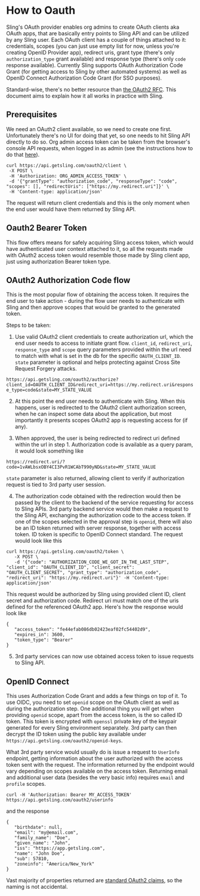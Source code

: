 # How to Oauth

Sling's OAuth provider enables org admins to create OAuth clients aka OAuth apps, that are basically entry points to Sling API and can be utilized by any Sling user. Each OAuth client has a couple of things attached to it: credentials, scopes (you can just use empty list for now, unless you're creating OpenID Provider app), redirect uris, grant type (there's only `authorization_type` grant available) and response type (there's only `code` response available). Currently Sling supports OAuth Authorization Code Grant (for getting access to Sling by other automated systems) as well as OpenID Connect Authorization Code Grant (for SSO purposes).

Standard-wise, there's no better resource than [the OAuth2 RFC](https://datatracker.ietf.org/doc/html/rfc6749). This document aims to explain how it all works in practice with Sling.

## Prerequisites

We need an OAuth2 client available, so we need to create one first. Unfortunately there's no UI for doing that yet, so one needs to hit Sling API directly to do so. Org admin access token can be taken from the browser's console API requests, when logged in as admin (see the instructions how to do that [here](https://github.com/getsling/getsling-api-docs#authentication)).

```
curl https://api.getsling.com/oauth2/client \
 -X POST \
 -H 'Authorization: ORG_ADMIN_ACCESS_TOKEN' \
 -d '{"grantType": "authorization_code", "responseType": "code", "scopes": [], "redirectUris": ["https://my.redirect.uri"]}' \
 -H 'Content-type: application/json'
```

The request will return client credentials and this is the only moment when the end user would have them returned by Sling API.

## Oauth2 Bearer Token

This flow offers means for safely acquiring Sling access token, which would have authenticated user context attached to it, so all the requests made with OAuth2 access token would resemble those made by Sling client app, just using authorization Bearer token type.

## OAuth2 Authorization Code flow

This is the most popular flow of obtaining the access token. It requires the end user to take action - during the flow user needs to authenticate with Sling and then approve scopes that would be granted to the generated token.

Steps to be taken:

1. Use valid OAuth2 client credentials to create authorization url, which the end user needs to access to initiate grant flow. `client_id`, `redirect_uri`, `response_type` and `scope` query parameters provided within the url need to match with what is set in the db for the specific  `OAUTH_CLIENT_ID`. `state` parameter is optional and helps protecting against Cross Site Request Forgery attacks.

`https://api.getsling.com/oauth2/authorize?client_id=OAUTH_CLIENT_ID&redirect_uri=https://my.redirect.uri&response_type=code&state=MY_STATE_VALUE`

2. At this point the end user needs to authenticate with Sling. When this happens, user is redirected to the OAuth2 client authorization screen, when he can inspect some data about the application, but most importantly it presents scopes OAuth2 app is requesting access for (if any).

3. When approved, the user is being redirected to redirect uri defined within the url in step 1. Authorization code is available as a query param, it would look something like

`https://redirect.uri/?code=1vAWLbsxOBY4CI3PvR1WCAbT990yND&state=MY_STATE_VALUE`

`state` parameter is also returned, allowing client to verify if authorization request is tied to 3rd party user session.

4. The authorization code obtained with the redirection would then be passed by the client to the backend of the service requesting for access to Sling APIs. 3rd party backend service would then make a request to the Sling API, exchanging the authorization code to the access token. If one of the scopes selected in the approval step is `openid`, there will also be an ID token returned with server response, together with access token. ID token is specific to OpenID Connect standard. The request would look like this

```
curl https://api.getsling.com/oauth2/token \
   -X POST \
   -d '{"code": "AUTHORIZATION_CODE_WE_GOT_IN_THE_LAST_STEP", "client_id": "OAUTH_CLIENT_ID", "client_secret": "OAUTH_CLIENT_SECRET", "grant_type": "authorization_code", "redirect_uri": "https://my.redirect.uri"}' -H 'Content-type: application/json' 
```

This request would be authorized by Sling using provided client ID, client secret and authorization code. Redirect uri must match one of the uris defined for the referenced OAuth2 app. Here's how the response would look like

```
{
   "access_token": "fe44efab086db02423eaf02fc54402d9",
   "expires_in": 3600,
   "token_type": "Bearer"
}
```

5. 3rd party services can now use obtained access token to issue requests to Sling API.


## OpenID Connect

This uses Authorization Code Grant and adds a few things on top of it. To use OIDC, you need to set `openid` scope on the OAuth client as well as during the authorization step. One additional thing you will get when providing `openid` scope, apart from the access token, is the so called ID token. This token is encrypted with `openssl` private key of the keypair generated for every Sling environment separately. 3rd party can then decrypt the ID token using the public key available under `https://api.getsling.com/oauth2/openid-keys`.

What 3rd party service would usually do is issue a request to `UserInfo` endpoint, getting information about the user authorized with the access token sent with the request. The information returned by the endpoint would vary depending on scopes available on the access token. Returning email and additional user data (besides the very basic info) requires `email` and `profile` scopes.

`curl -H 'Authorization: Bearer MY_ACCESS_TOKEN'  https://api.getsling.com/oauth2/userinfo`

and the response

```
{
   "birthdate": null,
   "email": "my@email.com",
   "family_name": "Doe",
   "given_name": "John",
   "iss": "https://app.getsling.com",
   "name": "John Doe",
   "sub": 57810,
   "zoneinfo": "America/New_York"
}
```

Vast majority of properties returned are [standard OAuth2 claims](https://openid.net/specs/openid-connect-core-1_0.html#StandardClaims), so the naming is not accidental.


